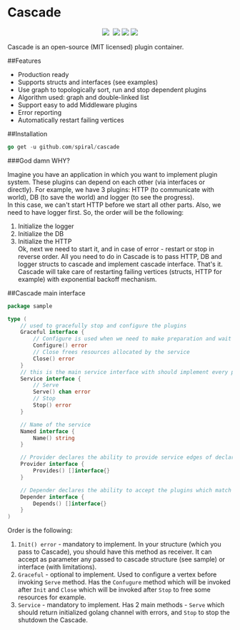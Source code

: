 # Cascade
<p align="center">
	<a href="https://pkg.go.dev/github.com/spiral/cascade?tab=doc"><img src="https://godoc.org/github.com/spiral/cascade?status.svg"></a>
	<a href="https://github.com/spiral/cascade/actions"><img src="https://github.com/spiral/cascade/workflows/CI/badge.svg" alt=""></a>
	<a href="https://goreportcard.com/report/github.com/spiral/cascade"><img src="https://goreportcard.com/badge/github.com/spiral/cascade"></a>
	<a href="https://codecov.io/gh/spiral/cascade/"><img src="https://codecov.io/gh/spiral/cascade/branch/master/graph/badge.svg"></a>
	<a href="https://discord.gg/TFeEmCs"><img src="https://img.shields.io/badge/discord-chat-magenta.svg"></a>
</p>

Cascade is an open-source (MIT licensed) plugin container.

##Features

- Production ready
- Supports structs and interfaces (see examples)
- Use graph to topologically sort, run and stop dependent plugins
- Algorithm used: graph and double-linked list
- Support easy to add Middleware plugins
- Error reporting
- Automatically restart failing vertices


##Installation  

```go
go get -u github.com/spiral/cascade
```  


###God damn WHY?  

Imagine you have an application in which you want to implement plugin system. These plugins can depend on each other (via interfaces or directly).
For example, we have 3 plugins: HTTP (to communicate with world), DB (to save the world) and logger (to see the progress).  
In this case, we can't start HTTP before we start all other parts. Also, we need to have logger first. So, the order will be the following:  
1. Initialize the logger
2. Initialize the DB
3. Initialize the HTTP  
Ok, next we need to start it, and in case of error - restart or stop in reverse order. All you need to do in Cascade is to pass HTTP, DB and logger structs to cascade and implement cascade interface. That's it. Cascade will take care of restarting failing vertices (structs, HTTP for example) with exponential backoff mechanism.  

##Cascade main interface  

```go
package sample

type (
	// used to gracefully stop and configure the plugins
	Graceful interface {
		// Configure is used when we need to make preparation and wait for all services till Serve
		Configure() error
		// Close frees resources allocated by the service
		Close() error
	}
	// this is the main service interface with should implement every plugin
	Service interface {
		// Serve
		Serve() chan error
		// Stop
		Stop() error
	}

	// Name of the service
	Named interface {
		Name() string
	}

	// Provider declares the ability to provide service edges of declared types.
	Provider interface {
		Provides() []interface{}
	}

	// Depender declares the ability to accept the plugins which match the provided method signature.
	Depender interface {
		Depends() []interface{}
	}
)  
```
Order is the following:
1. `Init() error` - mandatory to implement. In your structure (which you pass to Cascade), you should have this method as receiver. It can accept as parameter any passed to cascade structure (see sample) or interface (with limitations).  
2. `Graceful` - optional to implement. Used to configure a vertex before invoking `Serve` method. Has the `Confugure` method which will be invoked after `Init` and `Close` which will be invoked after `Stop` to free some resources for example.
3. `Service` - mandatory to implement. Has 2 main methods - `Serve` which should return initialized golang channel with errors, and `Stop` to stop the shutdown the Cascade.
